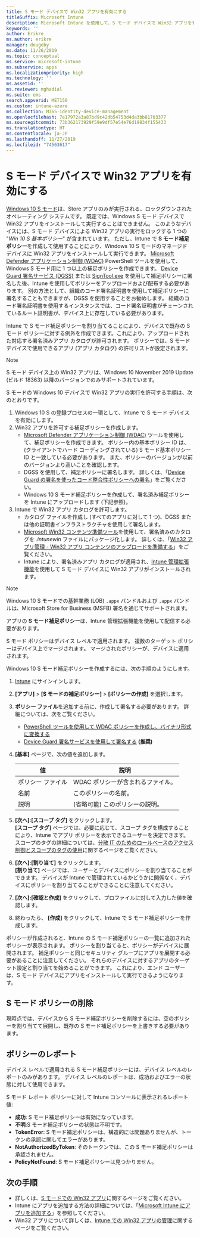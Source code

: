 ```yaml
---
title: S モード デバイスで Win32 アプリを有効にする
titleSuffix: Microsoft Intune
description: Microsoft Intune を使用して、S モード デバイスで Win32 アプリを有効にする方法について説明します。
keywords: ''
author: Erikre
ms.author: erikre
manager: dougeby
ms.date: 11/26/2019
ms.topic: conceptual
ms.service: microsoft-intune
ms.subservice: apps
ms.localizationpriority: high
ms.technology: ''
ms.assetid: ''
ms.reviewer: mghadial
ms.suite: ems
search.appverid: MET150
ms.custom: intune-azure
ms.collection: M365-identity-device-management
ms.openlocfilehash: 7e17972a3a87bd9c42db54753d4da3bb81703377
ms.sourcegitcommit: 73b362173929f59e9df57e54e76d19834f155433
ms.translationtype: HT
ms.contentlocale: ja-JP
ms.lasthandoff: 11/27/2019
ms.locfileid: "74563617"
---
```

# <a name="enable-win32-apps-on-s-mode-devices"></a>S モード デバイスで Win32 アプリを有効にする

[Windows 10 S モード](https://docs.microsoft.com/windows/deployment/s-mode)は、Store アプリのみが実行される、ロックダウンされたオペレーティング システムです。 既定では、Windows S モード デバイスで Win32 アプリをインストールして実行することはできません。 このようなデバイスには、S モード デバイスによる Win32 アプリの実行をロックする 1 つの "*Win 10 S 基本ポリシー*" が含まれています。 ただし、Intune で **S モード補足ポリシー**を作成して使用することにより、Windows 10 S モードのマネージド デバイスに Win32 アプリをインストールして実行できます。 [Microsoft Defender アプリケーション制御 (WDAC)](https://docs.microsoft.com/windows/security/threat-protection/windows-defender-application-control/windows-defender-application-control) PowerShell ツールを使用して、Windows S モード用に 1 つ以上の補足ポリシーを作成できます。 [Device Guard 署名サービス (DGSS)](https://go.microsoft.com/fwlink/?linkid=2095629) または [SignTool.exe](https://docs.microsoft.com/windows/security/threat-protection/windows-defender-application-control/signing-policies-with-signtool) を使用して補足ポリシーに署名した後、Intune を使用してポリシーをアップロードおよび配布する必要があります。 別の方法として、組織のコード署名証明書を使用して補足ポリシーに署名することもできますが、DGSS を使用することをお勧めします。 組織のコード署名証明書を使用するインスタンスでは、コード署名証明書がチェーンされているルート証明書が、デバイス上に存在している必要があります。

Intune で S モード補足ポリシーを割り当てることにより、デバイスで既存の S モード ポリシーに対する例外を作成できます。これにより、アップロードされた対応する署名済みアプリ カタログが許可されます。 ポリシーでは、S モード デバイスで使用できるアプリ (アプリ カタログ) の許可リストが設定されます。

> [!NOTE]
> S モード デバイス上の Win32 アプリは、Windows 10 November 2019 Update (ビルド 18363) 以降のバージョンでのみサポートされています。

<!-- Add WDAC tooling diagram  -->

S モードの Windows 10 デバイスで Win32 アプリの実行を許可する手順は、次のとおりです。

1. Windows 10 S の登録プロセスの一環として、Intune で S モード デバイスを有効にします。
2. Win32 アプリを許可する補足ポリシーを作成します。
   - [Microsoft Defender アプリケーション制御 (WDAC)](https://docs.microsoft.com/windows/security/threat-protection/windows-defender-application-control/windows-defender-application-control) ツールを使用して、補足ポリシーを作成できます。 ポリシー内の基本ポリシー ID は、(クライアントでハード コーディングされている) S モード基本ポリシー ID と一致している必要があります。 また、ポリシーのバージョンが以前のバージョンより高いことを確認します。
   - DGSS を使用して、補足ポリシーに署名します。 詳しくは、「[Device Guard の署名を使ったコード整合性ポリシーへの署名](https://docs.microsoft.com/microsoft-store/sign-code-integrity-policy-with-device-guard-signing)」をご覧ください。
   - Windows 10 S モード補足ポリシーを作成して、署名済み補足ポリシーを Intune にアップロードします (下記参照)。
3. Intune で Win32 アプリ カタログを許可します。
   - カタログ ファイルを作成し (すべてのアプリに対して 1 つ)、DGSS または他の証明書インフラストラクチャを使用して署名します。
   - [Microsoft Win32 コンテンツ準備ツール](https://go.microsoft.com/fwlink/?linkid=2065730)を使用して、署名済みのカタログを *.intunewin* ファイルにパッケージ化します。 詳しくは、「[Win32 アプリ管理 - Win32 アプリ コンテンツのアップロードを準備する](~/apps/apps-win32-app-management.md#prepare-the-win32-app-content-for-upload)」をご覧ください。
   - Intune により、署名済みアプリ カタログが適用され、[Intune 管理拡張機能](~/apps/intune-management-extension.md)を使用して S モード デバイスに Win32 アプリがインストールされます。

> [!NOTE]
> Windows 10 S モードでの基幹業務 (LOB) `.appx` バンドルおよび `.appx` バンドルは、Microsoft Store for Business (MSFB) 署名を通じてサポートされます。
>
> アプリの **S モード補足ポリシー**は、Intune 管理拡張機能を使用して配信する必要があります。
>
> S モード ポリシーはデバイス レベルで適用されます。 複数のターゲット ポリシーはデバイス上でマージされます。 マージされたポリシーが、デバイスに適用されます。

Windows 10 S モード補足ポリシーを作成するには、次の手順のようにします。

1. [Intune](https://go.microsoft.com/fwlink/?linkid=2090973) にサインインします。
2. **[アプリ]**  >  **[S モードの補足ポリシー]**  >  **[ポリシーの作成]** を選択します。
3. **ポリシー ファイル**を追加する前に、作成して署名する必要があります。 詳細については、次をご覧ください。
    - [PowerShell ツールを使用して WDAC ポリシーを作成し、バイナリ形式に変換する](https://go.microsoft.com/fwlink/?linkid=2095387)
    - [Device Guard 署名サービスを使用して署名する](https://go.microsoft.com/fwlink/?linkid=2095629) **(推奨)**

4. **[基本]** ページで、次の値を追加します。

    | 値 | 説明 |
    |--------------|------------------------------------------------|
    | ポリシー ファイル | WDAC ポリシーが含まれるファイル。 |
    | 名前 | このポリシーの名前。 |
    | 説明 | (省略可能) このポリシーの説明。 |

5. **[次へ]:[スコープ タグ]** をクリックします。<br>
   **[スコープ タグ]** ページでは、必要に応じて、スコープ タグを構成することにより、Intune でアプリ ポリシーを表示できるユーザーを決定できます。 スコープのタグの詳細については、[分散 IT のためのロールベースのアクセス制御とスコープのタグの使用](~/fundamentals/scope-tags.md)に関するページをご覧ください。

6. **[次へ]:[割り当て]** をクリックします。<br>
   **[割り当て]** ページでは、ユーザーとデバイスにポリシーを割り当てることができます。 デバイスが Intune で管理されているかどうかに関係なく、デバイスにポリシーを割り当てることができることに注意してください。
7. **[次へ]:[確認と作成]** をクリックして、プロファイルに対して入力した値を確認します。
8. 終わったら、 **[作成]** をクリックして、Intune で S モード補足ポリシーを作成します。 

ポリシーが作成されると、Intune の S モード補足ポリシーの一覧に追加されたポリシーが表示されます。 ポリシーを割り当てると、ポリシーがデバイスに展開されます。 補足ポリシーと同じセキュリティ グループにアプリを展開する必要があることに注意してください。 それらのデバイスに対するアプリのターゲット設定と割り当てを始めることができます。 これにより、エンド ユーザーは、S モード デバイスにアプリをインストールして実行できるようになります。

## <a name="removal-of-s-mode-policy"></a>S モード ポリシーの削除

現時点では、デバイスから S モード補足ポリシーを削除するには、空のポリシーを割り当てて展開し、既存の S モード補足ポリシーを上書きする必要があります。

## <a name="policy-reporting"></a>ポリシーのレポート

デバイス レベルで適用される S モード補足ポリシーには、デバイス レベルのレポートのみがあります。 デバイス レベルのレポートは、成功およびエラーの状態に対して使用できます。 

S モード レポート ポリシーに対して Intune コンソールに表示されるレポート値:
- **成功**: S モード補足ポリシーは有効になっています。
- **不明**:S モード補足ポリシーの状態は不明です。
- **TokenError**: S モード補足ポリシーは、構造的には問題ありませんが、トークンの承認に関してエラーがあります。
- **NotAuthorizedByToken**: そのトークンでは、この S モード補足ポリシーは承認されません。
- **PolicyNotFound**: S モード補足ポリシーは見つかりません。

## <a name="next-steps"></a>次の手順

- 詳しくは、[S モードでの Win32 アプリ](https://docs.microsoft.com/windows/security/threat-protection/windows-defender-application-control/lob-win32-apps-on-s)に関するページをご覧ください。
- Intune にアプリを追加する方法の詳細については、「[Microsoft Intune にアプリを追加する](apps-add.md)」を参照してください。
- Win32 アプリについて詳しくは、[Intune での Win32 アプリの管理](~/apps/apps-win32-app-management.md)に関するページをご覧ください。
